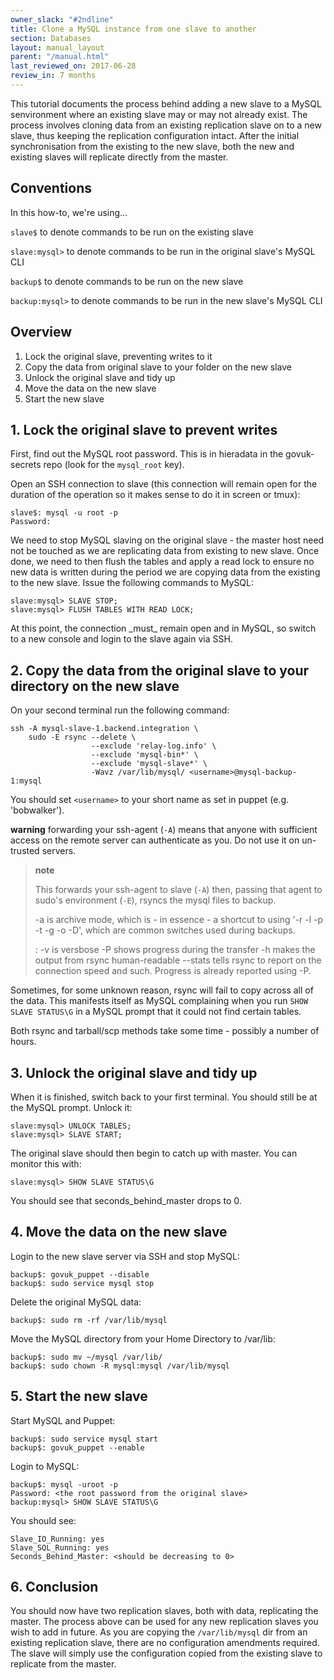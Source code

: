 ```yaml
---
owner_slack: "#2ndline"
title: Clone a MySQL instance from one slave to another
section: Databases
layout: manual_layout
parent: "/manual.html"
last_reviewed_on: 2017-06-28
review_in: 7 months
---
```


This tutorial documents the process behind adding a new slave to a MySQL
senvironment where an existing slave may or may not already exist. The
process involves cloning data from an existing replication slave on to a
new slave, thus keeping the replication configuration intact. After the
initial synchronisation from the existing to the new slave, both the new
and existing slaves will replicate directly from the master.

## Conventions

In this how-to, we're using...

`slave$` to denote commands to be run on the existing slave

`slave:mysql>` to denote commands to be run in the original slave's
MySQL CLI

`backup$` to denote commands to be run on the new slave

`backup:mysql>` to denote commands to be run in the new slave's MySQL
CLI

## Overview

1.  Lock the original slave, preventing writes to it
2.  Copy the data from original slave to your folder on the new slave
3.  Unlock the original slave and tidy up
4.  Move the data on the new slave
5.  Start the new slave

## 1. Lock the original slave to prevent writes

First, find out the MySQL root password. This is in hieradata in the
govuk-secrets repo (look for the `mysql_root` key).

Open an SSH connection to slave (this connection will remain open for
the duration of the operation so it makes sense to do it in screen or
tmux):

    slave$: mysql -u root -p
    Password:

We need to stop MySQL slaving on the original slave - the master host
need not be touched as we are replicating data from existing to new
slave. Once done, we need to then flush the tables and apply a read lock
to ensure no new data is written during the period we are copying data
from the existing to the new slave. Issue the following commands to
MySQL:

    slave:mysql> SLAVE STOP;
    slave:mysql> FLUSH TABLES WITH READ LOCK;

At this point, the connection \_must\_ remain open and in MySQL, so
switch to a new console and login to the slave again via SSH.

## 2. Copy the data from the original slave to your directory on the new slave

On your second terminal run the following command:

    ssh -A mysql-slave-1.backend.integration \
        sudo -E rsync --delete \
                      --exclude 'relay-log.info' \
                      --exclude 'mysql-bin*' \
                      --exclude 'mysql-slave*' \
                      -Wavz /var/lib/mysql/ <username>@mysql-backup-1:mysql

You should set `<username>` to your short name as set in puppet (e.g. 'bobwalker').

**warning** forwarding your ssh-agent (`-A`) means that anyone with sufficient access on the remote server can authenticate as you. Do not use it on un-trusted servers.

> **note**
>
> This forwards your ssh-agent to slave (`-A`) then, passing that agent to sudo's environment (`-E`), rsyncs the mysql files to backup.
>
> -a is archive mode, which is - in essence - a shortcut to using '-r -l -p -t -g -o -D', which are common switches used during backups.
>
> :   -v is versbose -P shows progress during the transfer -h makes the
>     output from rsync human-readable --stats tells rsync to report on
>     the connection speed and such. Progress is already reported
>     using -P.
>
Sometimes, for some unknown reason, rsync will fail to copy across all
of the data. This manifests itself as MySQL complaining when you run
`SHOW SLAVE STATUS\G` in a MySQL prompt that it could not find certain
tables.

Both rsync and tarball/scp methods take some time - possibly a number of
hours.

## 3. Unlock the original slave and tidy up

When it is finished, switch back to your first terminal. You should
still be at the MySQL prompt. Unlock it:

    slave:mysql> UNLOCK TABLES;
    slave:mysql> SLAVE START;

The original slave should then begin to catch up with master. You can
monitor this with:

    slave:mysql> SHOW SLAVE STATUS\G

You should see that seconds\_behind\_master drops to 0.

## 4. Move the data on the new slave

Login to the new slave server via SSH and stop MySQL:

    backup$: govuk_puppet --disable
    backup$: sudo service mysql stop

Delete the original MySQL data:

    backup$: sudo rm -rf /var/lib/mysql

Move the MySQL directory from your Home Directory to /var/lib:

    backup$: sudo mv ~/mysql /var/lib/
    backup$: sudo chown -R mysql:mysql /var/lib/mysql

## 5. Start the new slave

Start MySQL and Puppet:

    backup$: sudo service mysql start
    backup$: govuk_puppet --enable

Login to MySQL:

    backup$: mysql -uroot -p
    Password: <the root password from the original slave>
    backup:mysql> SHOW SLAVE STATUS\G

You should see:

    Slave_IO_Running: yes
    Slave_SQL_Running: yes
    Seconds_Behind_Master: <should be decreasing to 0>

## 6. Conclusion

You should now have two replication slaves, both with data, replicating
the master. The process above can be used for any new replication slaves
you wish to add in future. As you are copying the `/var/lib/mysql` dir
from an existing replication slave, there are no configuration
amendments required. The slave will simply use the configuration copied
from the existing slave to replicate from the master.

